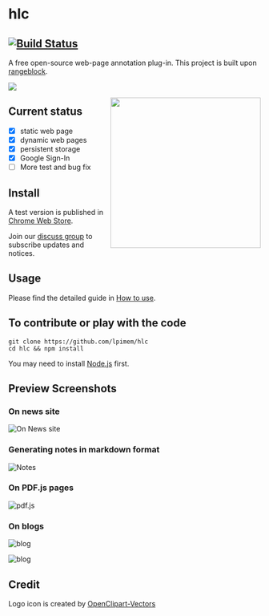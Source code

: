 # hlc

[![Build Status](https://travis-ci.org/lpimem/hlc.svg?branch=master)](https://travis-ci.org/lpimem/hlc)
----
A free open-source web-page annotation plug-in. This project is built upon [rangeblock](https://github.com/lpimem/rangeblock).

![](https://github.com/lpimem/hlc/raw/38c2d7d0ea2a08ac23c67bd0608441b27b0dfced/screenshots/highlight%20mode.gif)

<img align="right" height="300" src='https://github.com/lpimem/hlc/blob/master/icon/pen-1280.png'>

## Current status

- [x] static web page 
- [x] dynamic web pages
- [x] persistent storage 
- [x] Google Sign-In
- [ ] More test and bug fix

## Install

A test version is published in [Chrome Web Store](https://chrome.google.com/webstore/detail/hlc/bmjibjpfhjbmiflkbblpfohdndhlaekg). 

Join our [discuss group](https://groups.google.com/forum/#!forum/hlc-better-web) to subscribe updates and notices.

## Usage 

Please find the detailed guide in [How to use](https://github.com/lpimem/hlc/blob/master/How-To-Use.MD).

## To contribute or play with the code 

```
git clone https://github.com/lpimem/hlc
cd hlc && npm install 
```

You may need to install [Node.js](https://nodejs.org/en/download/) first.

## Preview Screenshots

### On news site
![On News site](https://raw.githubusercontent.com/lpimem/hlc/526cb35f8d685aed617e1fea360843222950a4cb/screenshots/on%20tc.png)

### Generating notes in markdown format
![Notes](https://raw.githubusercontent.com/lpimem/hlc/526cb35f8d685aed617e1fea360843222950a4cb/screenshots/generate%20notes.png)

### On PDF.js pages
![pdf.js](https://raw.githubusercontent.com/lpimem/hlc/526cb35f8d685aed617e1fea360843222950a4cb/screenshots/on%20pdf.js%20page.png)

### On blogs 
![blog](https://raw.githubusercontent.com/lpimem/hlc/526cb35f8d685aed617e1fea360843222950a4cb/screenshots/on%20blog%20site%201.png)

![blog](https://raw.githubusercontent.com/lpimem/hlc/526cb35f8d685aed617e1fea360843222950a4cb/screenshots/on%20blog%20site%202.png)

## Credit

Logo icon is created by [OpenClipart-Vectors](https://pixabay.com/en/users/OpenClipart-Vectors-30363/)

